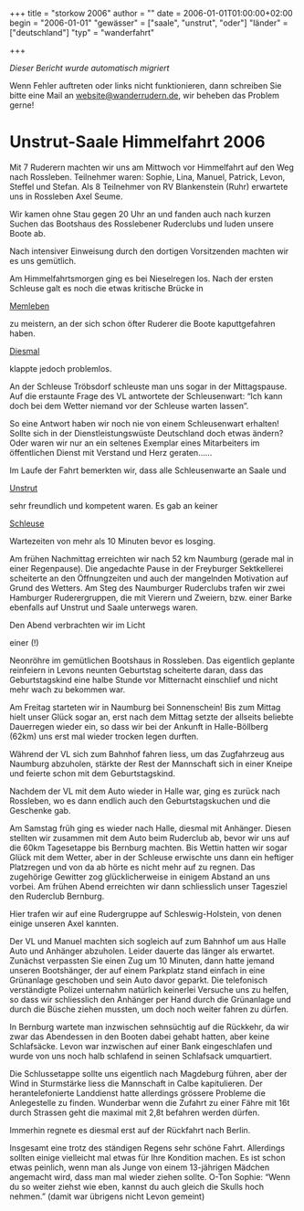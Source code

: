 +++
title = "storkow 2006"
author = ""
date = 2006-01-01T01:00:00+02:00
begin = "2006-01-01"
"gewässer" = ["saale", "unstrut", "oder"]
"länder" = ["deutschland"]
"typ" = "wanderfahrt"

+++


*Dieser Bericht wurde automatisch migriert*

Wenn Fehler auftreten oder links nicht funktionieren, dann schreiben Sie bitte eine Mail an website@wanderrudern.de, wir beheben das Problem gerne!



# Unstrut-Saale Himmelfahrt 2006


Mit 7 Ruderern machten wir uns am Mittwoch vor Himmelfahrt auf den Weg nach Rossleben. Teilnehmer waren: Sophie, Lina, Manuel, Patrick, Levon, Steffel und Stefan. Als 8 Teilnehmer von RV Blankenstein (Ruhr) erwartete uns in Rossleben Axel Seume.

Wir kamen ohne Stau gegen 20 Uhr an und fanden auch nach kurzen Suchen das Bootshaus des Rosslebener Ruderclubs und luden unsere Boote ab.

Nach intensiver Einweisung durch den dortigen Vorsitzenden machten wir es uns gemütlich.

Am Himmelfahrtsmorgen ging es bei Nieselregen los. Nach der ersten Schleuse galt es noch die etwas kritische Brücke in

[Memleben](/berichte/2006/memleben1)

zu meistern, an der sich schon öfter Ruderer die Boote kaputtgefahren haben.

[Diesmal](/berichte/2006/memleben2)

klappte jedoch problemlos.

An der Schleuse Tröbsdorf schleuste man uns sogar in der Mittagspause. Auf die erstaunte Frage des VL antwortete der Schleusenwart: “Ich kann doch bei dem Wetter niemand vor der Schleuse warten lassen”.

So eine Antwort haben wir noch nie von einem Schleusenwart erhalten! Sollte sich in der Dienstleistungswüste Deutschland doch etwas ändern? Oder waren wir nur an ein seltenes Exemplar eines Mitarbeiters im öffentlichen Dienst mit Verstand und Herz geraten......

Im Laufe der Fahrt bemerkten wir, dass alle Schleusenwarte an Saale und

[Unstrut](/berichte/2006/unstrut_schleuse06)

sehr freundlich und kompetent waren. Es gab an keiner

[Schleuse](/berichte/2006/unstrut_saale06-2)

Wartezeiten von mehr als 10 Minuten bevor es losging.

Am frühen Nachmittag erreichten wir nach 52 km Naumburg (gerade mal in einer Regenpause). Die angedachte Pause in der Freyburger Sektkellerei scheiterte an den Öffnungzeiten und auch der mangelnden Motivation auf Grund des Wetters. Am Steg des Naumburger Ruderclubs trafen wir zwei Hamburger Ruderergruppen, die mit Vierern und Zweiern, bzw. einer Barke ebenfalls auf Unstrut und Saale unterwegs waren.

Den Abend verbrachten wir im Licht

einer (!)

Neonröhre im gemütlichen Bootshaus in Rossleben. Das eigentlich geplante reinfeiern in Levons neunten Geburtstag scheiterte daran, dass das Geburtstagskind eine halbe Stunde vor Mitternacht einschlief und nicht mehr wach zu bekommen war.

Am Freitag starteten wir in Naumburg bei Sonnenschein! Bis zum Mittag hielt unser Glück sogar an, erst nach dem Mittag setzte der allseits beliebte Dauerregen wieder ein, so dass wir bei der Ankunft in Halle-Böllberg (62km) uns erst mal wieder trocken legen durften.

Während der VL sich zum Bahnhof fahren liess, um das Zugfahrzeug aus Naumburg abzuholen, stärkte der Rest der Mannschaft sich in einer Kneipe und feierte schon mit dem Geburtstagskind.

Nachdem der VL mit dem Auto wieder in Halle war, ging es zurück nach Rossleben, wo es dann endlich auch den Geburtstagskuchen und die Geschenke gab.

Am Samstag früh ging es wieder nach Halle, diesmal mit Anhänger. Diesen stellten wir zusammen mit dem Auto beim Ruderclub ab, bevor wir uns auf die 60km Tagesetappe bis Bernburg machten. Bis Wettin hatten wir sogar Glück mit dem Wetter, aber in der Schleuse erwischte uns dann ein heftiger Platzregen und von da ab hörte es nicht mehr auf zu regnen. Das zugehörige Gewitter zog glücklicherweise in einigem Abstand an uns vorbei. Am frühen Abend erreichten wir dann schliesslich unser Tagesziel den Ruderclub Bernburg.

Hier trafen wir auf eine Rudergruppe auf Schleswig-Holstein, von denen einige unseren Axel kannten.

Der VL und Manuel machten sich sogleich auf zum Bahnhof um aus Halle Auto und Anhänger abzuholen. Leider dauerte das länger als erwartet. Zunächst verpassten Sie einen Zug um 10 Minuten, dann hatte jemand unseren Bootshänger, der auf einem Parkplatz stand einfach in eine Grünanlage geschoben und sein Auto davor geparkt. Die telefonisch verständigte Polizei unternahm natürlich keinerlei Versuche uns zu helfen, so dass wir schliesslich den Anhänger per Hand durch die Grünanlage und durch die Büsche ziehen mussten, um doch noch weiter fahren zu dürfen.

In Bernburg wartete man inzwischen sehnsüchtig auf die Rückkehr, da wir zwar das Abendessen in den Booten dabei gehabt hatten, aber keine Schlafsäcke. Levon war inzwischen auf einer Bank eingeschlafen und wurde von uns noch halb schlafend in seinen Schlafsack umquartiert.

Die Schlussetappe sollte uns eigentlich nach Magdeburg führen, aber der Wind in Sturmstärke liess die Mannschaft in Calbe kapitulieren. Der herantelefonierte Landdienst hatte allerdings grössere Probleme die Anlegestelle zu finden. Wunderbar wenn die Zufahrt zu einer Fähre mit 16t durch Strassen geht die maximal mit 2,8t befahren werden dürfen.

Immerhin regnete es diesmal erst auf der Rückfahrt nach Berlin.

Insgesamt eine trotz des ständigen Regens sehr schöne Fahrt. Allerdings sollten einige vielleicht mal etwas für Ihre Kondition machen. Es ist schon etwas peinlich, wenn man als Junge von einem 13-jährigen Mädchen angemacht wird, dass man mal wieder ziehen sollte. O-Ton Sophie: “Wenn du so weiter ziehst wie eben, kannst du auch gleich die Skulls hoch nehmen.” (damit war übrigens nicht Levon gemeint)